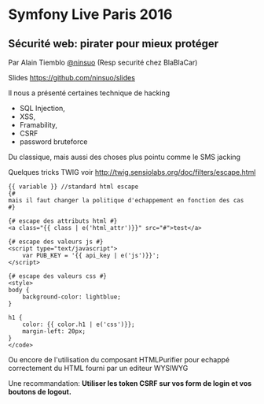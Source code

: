 # Symfony Live Paris 2016

## Sécurité web: pirater pour mieux protéger
Par Alain Tiemblo [@ninsuo](https://twitter.com/ninsuo) (Resp securité chez BlaBlaCar)

Slides https://github.com/ninsuo/slides

Il nous a présenté certaines technique de hacking
  * SQL Injection,
  * XSS,
  * Framability,
  * CSRF
  * password bruteforce

Du classique, mais aussi des choses plus pointu comme le SMS jacking

Quelques tricks TWIG
voir http://twig.sensiolabs.org/doc/filters/escape.html
```twig
{{ variable }} //standard html escape
{#
mais il faut changer la politique d'echappement en fonction des cas
#}

{# escape des attributs html #}
<a class="{{ class | e('html_attr')}}" src="#">test</a>

{# escape des valeurs js #}
<script type="text/javascript">
    var PUB_KEY = '{{ api_key | e('js')}}';
</script>

{# escape des valeurs css #}
<style>
body {
    background-color: lightblue;
}

h1 {
    color: {{ color.h1 | e('css')}};
    margin-left: 20px;
}
</code>
```

Ou encore de l'utilisation du composant HTMLPurifier pour echappé correctement
du HTML fourni par un editeur WYSIWYG

Une recommandation: **Utiliser les token CSRF sur vos form de login et vos boutons
 de logout.**
